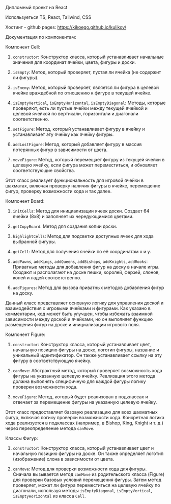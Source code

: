 Дипломный проект на React

Используеться TS, React, Tailwind, CSS

Хостинг - github pages: https://kikoego.github.io/kulikov/

Документация по компонентам:

Компонент Cell:

1. `constructor`: Конструктор класса, который устанавливает начальные значения для координат ячейки, цвета, фигуры и доски.

2. `isEmpty`: Метод, который проверяет, пустая ли ячейка (не содержит ли фигуры).

3. `isEnemy`: Метод, который проверяет, является ли фигура в целевой ячейке враждебной по отношению к фигуре в текущей ячейке.

4. `isEmptyVertical`, `isEmptyHorizontal`, `isEmptyDiagonal`: Методы, которые проверяют, есть ли пустые ячейки между текущей ячейкой и целевой ячейкой по вертикали, горизонтали и диагонали соответственно.

5. `setFigure`: Метод, который устанавливает фигуру в ячейку и устанавливает эту ячейку как ячейку фигуры.

6. `addLostFigure`: Метод, который добавляет фигуру в массив потерянных фигур в зависимости от цвета.

7. `moveFigure`: Метод, который перемещает фигуру из текущей ячейки в целевую ячейку, если фигура может переместиться, и обновляет соответствующие свойства.

Этот класс реализует функциональность для игровой ячейки в шахматах, включая проверку наличия фигуры в ячейке, перемещение фигур, проверку возможности хода и так далее.

Компонент Board:

1. `initCells`: Метод для инициализации ячеек доски. Создает 64 ячейки (8x8) и заполняет их чередующимися цветами.

2. `getCopyBoard`: Метод для создания копии доски.

3. `highlightCells`: Метод для подсветки доступных ячеек для хода выбранной фигуры.

4. `getCell`: Метод для получения ячейки по её координатам x и y.

5. `addPawns`, `addKings`, `addQueens`, `addBishops`, `addKnights`, `addRooks`: Приватные методы для добавления фигур на доску в начале игры. Создают и располагают на доске пешки, королей, ферзей, слонов, коней и ладей соответственно.

6. `addFigures`: Метод для вызова приватных методов добавления фигур на доску.

Данный класс представляет основную логику для управления доской и взаимодействия с игровыми ячейками и фигурами. Как указано в комментарии, код может быть улучшен, чтобы избежать взаимной зависимости между доской и ячейками, но он выполняет функцию размещения фигур на доске и инициализации игрового поля.

Компонент Figure:

1. `constructor`: Конструктор класса, который устанавливает цвет, начальную позицию фигуры на доске, логотип фигуры, название и уникальный идентификатор. Он также устанавливает ссылку на эту фигуру в соответствующую ячейку.

2. `canMove`: Абстрактный метод, который проверяет возможность хода фигуры на указанную целевую ячейку. Реализация этого метода должна выполнять специфичную для каждой фигуры логику проверки возможности хода.

3. `moveFigure`: Метод, который будет реализован в подклассах и отвечает за перемещение фигуры на указанную целевую ячейку.

Этот класс предоставляет базовую реализацию для всех шахматных фигур, включая логику проверки возможности хода. Конкретная логика хода реализуется в подклассах (например, в Bishop, King, Knight и т. д.) через переопределение метода `canMove`.

Классы Фигур:

1. `constructor`: Конструктор класса, который устанавливает цвет и начальную позицию фигуры на доске. Он также определяет логотип (изображение) слона в зависимости от цвета.

2. `canMove`: Метод для проверки возможности хода для фигуры. Сначала вызывается метод `canMove` из родительского класса (Figure) для проверки базовых условий перемещения фигуры. Затем метод проверяет, может ли фигура переместиться на целевую ячейку по диагонали, используя методы `isEmptyDiagonal`, `isEmptyVertical`, `isEmptyHorizontal` из класса `Cell`.
